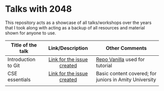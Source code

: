 # Talks with 2048

This repository acts as a showcase of all talks/workshops over the years that I took along with acting as a backup of all resources and material shown for anyone to use. 

| Title of the talk       | Link/Description| Other Comments |
| --- |:---:|---|
| Introduction to Git     | [Link for the issue created](https://github.com/ILUGD/talks/issues/45) | [Repo Vanilla](https://github.com/vipulgupta2048/vanilla) used for tutorial |
| CSE essentials     | [Link for the issue created](https://github.com/asetalias/Logistics-and-Event-Contributions/issues/1)  | Basic content covered; for juniors in Amity University | 
|||
